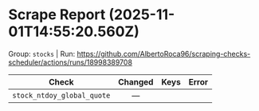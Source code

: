 # Scrape Report (2025-11-01T14:55:20.560Z)

Group: `stocks`  |  Run: https://github.com/AlbertoRoca96/scraping-checks-scheduler/actions/runs/18998389708

| Check | Changed | Keys | Error |
|---|:---:|:--|:--|
| `stock_ntdoy_global_quote` | — |  |  |
